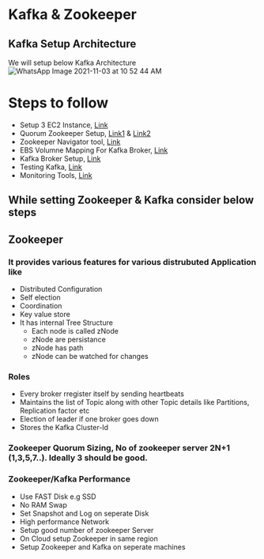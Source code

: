 # Kafka & Zookeeper 

## Kafka Setup Architecture

We will setup below Kafka Architecture 
![WhatsApp Image 2021-11-03 at 10 52 44 AM](https://user-images.githubusercontent.com/23295769/140013322-c9720806-d1a8-429e-9793-d94cc468385e.jpeg)

# Steps to follow
- Setup 3 EC2 Instance, [Link](https://github.com/MetaArivu/Kafka-quickstart/blob/main/08-cluster-setup/01-aws-ec2-instance-setup.md)
- Quorum Zookeeper Setup, [Link1](https://github.com/MetaArivu/Kafka-quickstart/blob/main/08-cluster-setup/02-zookeeper-setup.md) & [Link2](https://github.com/MetaArivu/Kafka-quickstart/blob/main/08-cluster-setup/03-zookeeper-quorum-setup.md)
- Zookeeper Navigator tool, [Link](https://github.com/MetaArivu/Kafka-quickstart/blob/main/08-cluster-setup/04-zookeeper-tools.md)
- EBS Volumne Mapping For Kafka Broker, [Link](https://github.com/MetaArivu/Kafka-quickstart/blob/main/08-cluster-setup/05-kafka-aws-ebs-volumne-setup.md)
- Kafka Broker Setup, [Link](https://github.com/MetaArivu/Kafka-quickstart/blob/main/08-cluster-setup/06-kafka-broker-setup.md)
- Testing Kafka, [Link](https://github.com/MetaArivu/Kafka-quickstart/blob/main/08-cluster-setup/07-testing-kafka-cluster.md)
- Monitoring Tools, [Link](https://github.com/MetaArivu/Kafka-quickstart/blob/main/08-cluster-setup/08-monitoring-tools.md)

## While setting Zookeeper & Kafka consider below steps

## Zookeeper

### It provides various features for various distrubuted Application like
- Distributed Configuration
- Self election
- Coordination
- Key value store
- It has internal Tree Structure
    - Each node is called zNode
    - zNode are persistance
    - zNode has path
    - zNode can be watched for changes

### Roles
- Every broker rregister itself by sending heartbeats
- Maintains the list of Topic along with other Topic details like Partitions, Replication factor etc
- Election of leader if one broker goes down
- Stores the Kafka Cluster-Id

### Zookeeper Quorum Sizing, No of zookeeper server 2N+1 (1,3,5,7..). Ideally 3 should be good.


### Zookeeper/Kafka Performance
- Use FAST Disk e.g SSD
- No RAM Swap
- Set Snapshot and Log on seperate Disk
- High performance Network
- Setup good number of zookeeper Server
- On Cloud setup Zookeeper in same region
- Setup Zookeeper and Kafka on seperate machines





